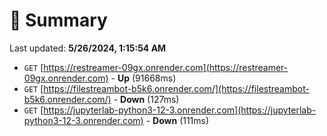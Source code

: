 # 📖 Summary
Last updated: **5/26/2024, 1:15:54 AM**

- `GET` [https://restreamer-09gx.onrender.com](https://restreamer-09gx.onrender.com) - **Up** (91668ms)
- `GET` [https://filestreambot-b5k6.onrender.com/](https://filestreambot-b5k6.onrender.com/) - **Down** (127ms)
- `GET` [https://jupyterlab-python3-12-3.onrender.com](https://jupyterlab-python3-12-3.onrender.com) - **Down** (111ms)
